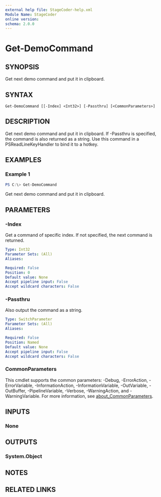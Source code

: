 ```yaml
---
external help file: StageCoder-help.xml
Module Name: StageCoder
online version:
schema: 2.0.0
---
```


# Get-DemoCommand

## SYNOPSIS
Get next demo command and put it in clipboard.

## SYNTAX

```
Get-DemoCommand [[-Index] <Int32>] [-Passthru] [<CommonParameters>]
```

## DESCRIPTION
Get next demo command and put it in clipboard. If -Passthru is specified, the command is also returned as a string.
Use this command in a PSReadLineKeyHandler to bind it to a hotkey. 

## EXAMPLES

### Example 1
```powershell
PS C:\> Get-DemoCommand
```

Get next demo command and put it in clipboard.

## PARAMETERS

### -Index
Get a command of specific index. If not specified, the next command is returned.

```yaml
Type: Int32
Parameter Sets: (All)
Aliases:

Required: False
Position: 0
Default value: None
Accept pipeline input: False
Accept wildcard characters: False
```

### -Passthru
Also output the command as a string.

```yaml
Type: SwitchParameter
Parameter Sets: (All)
Aliases:

Required: False
Position: Named
Default value: None
Accept pipeline input: False
Accept wildcard characters: False
```

### CommonParameters
This cmdlet supports the common parameters: -Debug, -ErrorAction, -ErrorVariable, -InformationAction, -InformationVariable, -OutVariable, -OutBuffer, -PipelineVariable, -Verbose, -WarningAction, and -WarningVariable. For more information, see [about_CommonParameters](http://go.microsoft.com/fwlink/?LinkID=113216).

## INPUTS

### None
## OUTPUTS

### System.Object
## NOTES

## RELATED LINKS
